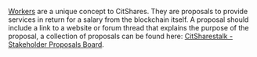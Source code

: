 [Workers](introduction/workers) are a unique concept to CitShares. They are proposals to provide services in return for a salary from the blockchain itself. A proposal should include a link to a website or forum thread that explains the purpose of the proposal, a collection of proposals can be found here: [CitSharestalk - Stakeholder Proposals Board](https://bitsharestalk.org/index.php/board,75.0.html).

